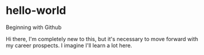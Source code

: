 # hello-world
Beginning with Github

Hi there,
I'm completely new to this, but it's necessary to move forward with my career prospects.
I imagine I'll learn a lot here.
